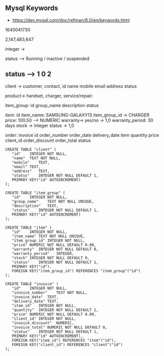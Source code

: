  ## Mysql Keywords
 * https://dev.mysql.com/doc/refman/8.0/en/keywords.html

 1640041730
 
 2,147,483,647
 
 integer ->
 
 status --> Running /  inactive / suspended
 
 status --> 1  0  2
 -------------------------------
 
 client -> customer, contact,
 id
 name
 mobile
 email
 address 
 status
 
 product-> handset, charger, 
 service/repair: 
 
 item_group:
 id
 group_name
 description
 status
 
 item: 
 id
 item_name: SAMSUNG-GALAXY13
 item_group_id -> CHARGER
 price: 100.50 --> NUMERIC
 warranty-> yes/no -> 1,0
 warranty_period: 30 days
 stock -> integer
 status -> 1,0
 
 
 order: invoice
 id
 order_number
 order_date
 delivery_date
 item
 quantity
 price
 client_id
 order_discount
 order_total
 status
 
 
 ```
 CREATE TABLE "client" (
	"id"	INTEGER NOT NULL,
	"name"	TEXT NOT NULL,
	"mobile"	TEXT,
	"email"	TEXT,
	"address"	TEXT,
	"status"	INTEGER NOT NULL DEFAULT 1,
	PRIMARY KEY("id" AUTOINCREMENT)
);

CREATE TABLE "item_group" (
	"id"	INTEGER NOT NULL,
	"group_name"	TEXT NOT NULL UNIQUE,
	"description"	TEXT,
	"status"	INTEGER NOT NULL DEFAULT 1,
	PRIMARY KEY("id" AUTOINCREMENT)
);

CREATE TABLE "item" (
	"id"	INTEGER NOT NULL,
	"item_name"	TEXT NOT NULL UNIQUE,
	"item_group_id"	INTEGER NOT NULL,
	"price"	NUMERIC NOT NULL DEFAULT 0.00,
	"warranty"	INTEGER NOT NULL DEFAULT 0,
	"warranty_period"	INTEGER,
	"stock"	INTEGER NOT NULL DEFAULT 0,
	"status"	INTEGER NOT NULL DEFAULT 1,
	PRIMARY KEY("id"),
	FOREIGN KEY("item_group_id") REFERENCES "item_group"("id")
);

CREATE TABLE "invoice" (
	"id"	INTEGER NOT NULL,
	"invoice_number"	TEXT NOT NULL,
	"invoice_date"	TEXT,
	"delivery_date"	TEXT,
	"item_id"	INTEGER NOT NULL,
	"quantity"	INTEGER NOT NULL DEFAULT 1,
	"price"	NUMERIC NOT NULL DEFAULT 0.00,
	"client_id"	INTEGER NOT NULL,
	"invoice_discount"	NUMERIC,
	"invoice_total"	NUMERIC NOT NULL DEFAULT 0,
	"status"	INTEGER NOT NULL DEFAULT 1,
	PRIMARY KEY("id" AUTOINCREMENT),
	FOREIGN KEY("item_id") REFERENCES "item"("id"),
	FOREIGN KEY("client_id") REFERENCES "client"("id")
);
```
